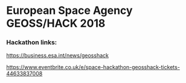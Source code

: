 # European Space Agency GEOSS/HACK 2018

### Hackathon links:

https://business.esa.int/news/geosshack

https://www.eventbrite.co.uk/e/space-hackathon-geosshack-tickets-44633837008
